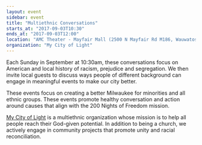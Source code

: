 ```yaml
---
layout: event
sidebar: event
title: "Multiethnic Conversations"
starts_at: "2017-09-03T10:30"
ends_at: "2017-09-03T12:00"
location: "AMC Theater - Mayfair Mall (2500 N Mayfair Rd M186, Wauwatosa, WI )"
organization: "My City of Light"
---
```


Each Sunday in September at 10:30am, these conversations focus on American and local history of racism, prejudice and segregation. We then invite local guests to discuss ways people of different background can engage in meaningful events to make our city better.

These events focus on creating a better Milwaukee for minorities and all ethnic groups. These events promote healthy conversation and action around causes that align with the 200 Nights of Freedom mission.

[My City of Light](http://www.mycityoflight.com) is a multiethnic organization whose mission is to help all people reach their God-given potential. In addition to being a church, we actively engage in community projects that promote unity and racial reconciliation.
